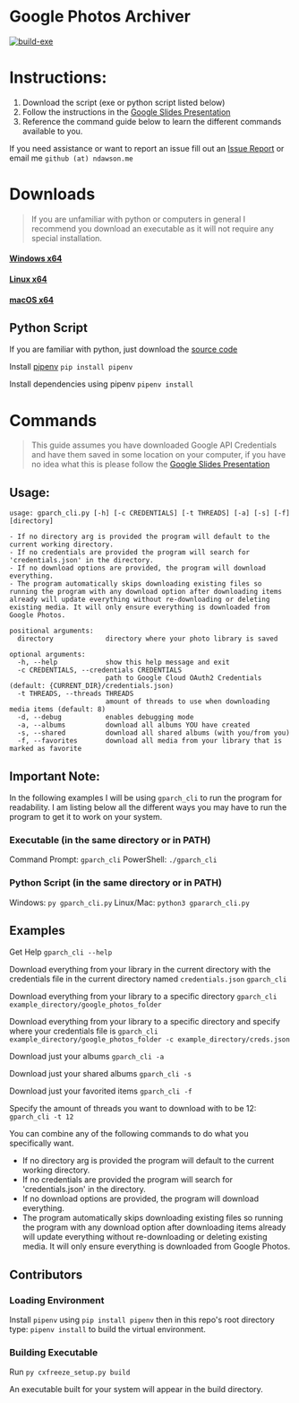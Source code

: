 # Google Photos Archiver
[![build-exe](https://github.com/NicholasDawson/ArchiverForGooglePhotos/actions/workflows/build-exe.yml/badge.svg)](https://github.com/NicholasDawson/ArchiverForGooglePhotos/actions/workflows/build-exe.yml)

# Instructions:
1. Download the script (exe or python script listed below)
2. Follow the instructions in the [Google Slides Presentation](https://docs.google.com/presentation/d/1nrNmM6iUSPXU5C9DjxG9gyaAAFKYXuMMeQVxqBYyRMM/edit?usp=sharing "Link")
3. Reference the command guide below to learn the different commands available to you.

If you need assistance or want to report an issue fill out an [Issue Report](https://github.com/NicholasDawson/ArchiverForGooglePhotos/issues) or email me `github (at) ndawson.me`

# Downloads
> If you are unfamiliar with python or computers in general I recommend you download an executable as it will not require any special installation.
#### [Windows x64](https://github.com/NicholasDawson/ArchiverForGooglePhotos/raw/master/build/gparch_cli_win64.zip)
#### [Linux x64](https://github.com/NicholasDawson/ArchiverForGooglePhotos/raw/master/build/gparch_cli_linux.tar.gz)
#### [macOS x64](https://github.com/NicholasDawson/ArchiverForGooglePhotos/raw/master/build/gparch_cli_macos.zip)


## Python Script
If you are familiar with python, just download the [source code](https://github.com/NicholasDawson/ArchiverForGooglePhotos/releases)

Install [pipenv](https://pipenv-fork.readthedocs.io/en/latest/install.html)
`pip install pipenv`

Install dependencies using pipenv
`pipenv install`

# Commands
> This guide assumes you have downloaded Google API Credentials and have them saved in some location on your computer, if you have no idea what this is please follow the [Google Slides Presentation](https://docs.google.com/presentation/d/1nrNmM6iUSPXU5C9DjxG9gyaAAFKYXuMMeQVxqBYyRMM/edit?usp=sharing "Link")

## Usage:
```
usage: gparch_cli.py [-h] [-c CREDENTIALS] [-t THREADS] [-a] [-s] [-f] [directory]

- If no directory arg is provided the program will default to the current working directory.
- If no credentials are provided the program will search for 'credentials.json' in the directory.
- If no download options are provided, the program will download everything.
- The program automatically skips downloading existing files so running the program with any download option after downloading items already will update everything without re-downloading or deleting existing media. It will only ensure everything is downloaded from Google Photos.

positional arguments:
  directory             directory where your photo library is saved

optional arguments:
  -h, --help            show this help message and exit
  -c CREDENTIALS, --credentials CREDENTIALS
                        path to Google Cloud OAuth2 Credentials (default: {CURRENT_DIR}/credentials.json)
  -t THREADS, --threads THREADS
                        amount of threads to use when downloading media items (default: 8)
  -d, --debug           enables debugging mode
  -a, --albums          download all albums YOU have created
  -s, --shared          download all shared albums (with you/from you)
  -f, --favorites       download all media from your library that is marked as favorite
```

## Important Note:
In the following examples I will be using `gparch_cli` to run the program for readability. I am listing below all the different ways you may have to run the program to get it to work on your system.

### Executable (in the same directory or in PATH)
Command Prompt: `gparch_cli`
PowerShell: `./gparch_cli`

### Python Script (in the same directory or in PATH)
Windows: `py gparch_cli.py`
Linux/Mac: `python3 gpararch_cli.py`


## Examples
Get Help
`gparch_cli --help`

Download everything from your library in the current directory with the credentials file in the current directory named `credentials.json`
`gparch_cli`

Download everything from your library to a specific directory
`gparch_cli example_directory/google_photos_folder`

Download everything from your library to a specific directory and specify where your credentials file is
`gparch_cli example_directory/google_photos_folder -c example_directory/creds.json`

Download just your albums
`gparch_cli -a`

Download just your shared albums
`gparch_cli -s`

Download just your favorited items
`gparch_cli -f`

Specify the amount of threads you want to download with to be 12:
`gparch_cli -t 12`

You can combine any of the following commands to do what you specifically want.
- If no directory arg is provided the program will default to the current working directory.
- If no credentials are provided the program will search for 'credentials.json' in the directory.
- If no download options are provided, the program will download everything.
- The program automatically skips downloading existing files so running the program with any download option after downloading items already will update everything without re-downloading or deleting existing media. It will only ensure everything is downloaded from Google Photos.

## Contributors
### Loading Environment
Install `pipenv` using `pip install pipenv` then in this repo's root directory type:
`pipenv install` to build the virtual environment.

### Building Executable
Run `py cxfreeze_setup.py build`

An executable built for your system will appear in the build directory.
